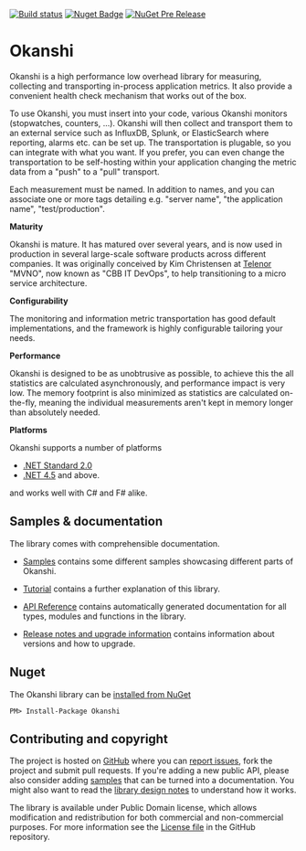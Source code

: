 [![Build status](https://ci.appveyor.com/api/projects/status/g9glkc76m1cala6b/branch/master?svg=true)](https://ci.appveyor.com/project/Mvno/okanshi/branch/master) [![Nuget Badge](https://img.shields.io/nuget/v/Okanshi.svg)](https://www.nuget.org/packages/Okanshi/) [![NuGet Pre Release](https://img.shields.io/nuget/vpre/Okanshi.svg)](https://www.nuget.org/packages/Okanshi/)



# Okanshi

Okanshi is a high performance low overhead library for measuring, collecting and transporting in-process application metrics. It also provide a convenient health check mechanism that works out of the box.

To use Okanshi, you must insert into your code, various Okanshi monitors (stopwatches, counters, ...). Okanshi will then collect and transport them to an external service such as InfluxDB, Splunk, or ElasticSearch where reporting, alarms etc. can be set up. The transportation is plugable, so you can integrate with what you want. If you prefer, you can even change the transportation to be self-hosting within your application changing the metric data from a "push" to a "pull" transport.

Each measurement must be named. In addition to names, and you can associate one or more tags detailing e.g. "server name", "the application name", "test/production".


**Maturity**

Okanshi is mature. It has matured over several years, and is now used in production in several large-scale software products across different companies. It was originally conceived by Kim Christensen at [Telenor](https://www.telenor.dk/) "MVNO", now known as "CBB IT DevOps", to help transitioning to a micro service architecture. 

**Configurability**

The monitoring and information metric transportation has good default implementations, and the framework is highly configurable tailoring your needs. 

**Performance**

Okanshi is designed to be as unobtrusive as possible, to achieve this the all statistics are calculated asynchronously, and performance impact is very low. The memory footprint is also minimized as statistics are calculated on-the-fly, meaning the individual measurements aren't kept in memory longer than absolutely needed.


**Platforms**

Okanshi supports a number of platforms
 * [.NET Standard 2.0](https://www.microsoft.com/net) 
 * [.NET 4.5](https://www.microsoft.com/net) and above.

and works well with C# and F# alike.


## Samples & documentation

The library comes with comprehensible documentation. 

 * [Samples](samples) contains some different samples showcasing different parts of Okanshi.

 * [Tutorial](documentation) contains a further explanation of this library.

 * [API Reference](http://mvno.github.io/Okanshi/reference/index.html) contains automatically generated documentation for all types, modules
   and functions in the library.

 * [Release notes and upgrade information](https://github.com/mvno/Okanshi/blob/master/RELEASE_NOTES.md) contains information about versions and how to upgrade.


## Nuget

The Okanshi library can be [installed from NuGet](https://nuget.org/packages/Okanshi)

```PM> Install-Package Okanshi```



## Contributing and copyright

The project is hosted on [GitHub][gh] where you can [report issues][issues], fork 
the project and submit pull requests. If you're adding a new public API, please also 
consider adding [samples][content] that can be turned into a documentation. You might
also want to read the [library design notes][readme] to understand how it works.

The library is available under Public Domain license, which allows modification and 
redistribution for both commercial and non-commercial purposes. For more information see the 
[License file][license] in the GitHub repository. 

  [content]: https://github.com/mvno/Okanshi/tree/master/docs/content
  [gh]: https://github.com/mvno/Okanshi
  [issues]: https://github.com/mvno/Okanshi/issues
  [readme]: https://github.com/mvno/Okanshi/blob/master/README.md
  [license]: https://github.com/mvno/Okanshi/blob/master/LICENSE.txt
